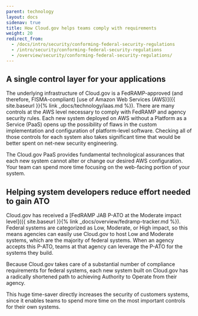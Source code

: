 ```yaml
---
parent: technology
layout: docs
sidenav: true
title: How Cloud.gov helps teams comply with requirements
weight: 20
redirect_from:
  - /docs/intro/security/conforming-federal-security-regulations
  - /intro/security/conforming-federal-security-regulations
  - /overview/security/conforming-federal-security-regulations/
---
```


## A single control layer for your applications

The underlying infrastructure of Cloud.gov is a FedRAMP-approved (and therefore, FISMA-compliant) [use of Amazon Web Services (AWS)]({{ site.baseurl }}{% link _docs/technology/iaas.md %}). There are many controls at the AWS level necessary to comply with FedRAMP and agency security rules. Each new system deployed on AWS without a Platform as a Service (PaaS) opens up the possibility of flaws in the custom implementation and configuration of platform-level software. Checking all of those controls for each system also takes significant time that would be better spent on net-new security engineering.

The Cloud.gov PaaS provides fundamental technological assurances that each new system cannot alter or change our desired AWS configuration. Your team can spend more time focusing on the web-facing portion of your system.

## Helping system developers reduce effort needed to gain ATO

Cloud.gov has received a [FedRAMP JAB P-ATO at the Moderate impact level]({{ site.baseurl }}{% link _docs/overview/fedramp-tracker.md %}). Federal systems are categorized as Low, Moderate, or High impact, so this means agencies can easily use Cloud.gov to host Low and Moderate systems, which are the majority of federal systems. When an agency accepts this P-ATO, teams at that agency can leverage the P-ATO for the systems they build.

Because Cloud.gov takes care of a substantial number of compliance requirements for federal systems, each new system built on Cloud.gov has a radically shortened path to achieving Authority to Operate from their agency.

This huge time-saver directly increases the security of customers systems, since it enables teams to spend more time on the most important controls for their own systems.
